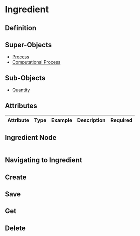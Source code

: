 # Ingredient

## Definition



## Super-Objects
* <a href="../../nodes/process" target="_blank">Process</a>
* <a href="../../nodes/computational_process" target="_blank">Computational Process</a>

## Sub-Objects
* <a href="../quantity" target="_blank">Quantity</a>


## Attributes

| Attribute | Type | Example                        | Description                     | Required |
|-----------|------|--------------------------------|---------------------------------|----------|


## Ingredient Node

```json

```



## Navigating to Ingredient 

## Create

## Save

## Get

## Delete
